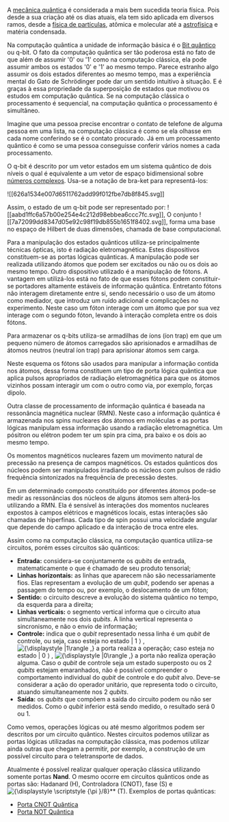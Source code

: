 
A [mecânica quântica](https://pt.wikipedia.org/wiki/Mec%C3%A2nica_qu%C3%A2ntica "Mecânica quântica") é considerada a mais bem sucedida teoria física. Pois desde a sua criação até os dias atuais, ela tem sido aplicada em diversos ramos, desde a [física de partículas](https://pt.wikipedia.org/wiki/F%C3%ADsica_de_part%C3%ADculas "Física de partículas"), atômica e molecular até a [astrofísica](https://pt.wikipedia.org/wiki/Astrof%C3%ADsica "Astrofísica") e matéria condensada.

Na computação quântica a unidade de informação básica é o [Bit quântico](https://pt.wikipedia.org/wiki/Bit_qu%C3%A2ntico "Bit quântico") ou q-bit. O fato da computação quântica ser tão poderosa está no fato de que além de assumir '0' ou '1' como na computação clássica, ela pode assumir ambos os estados '0' e '1' ao mesmo tempo. Parece estranho algo assumir os dois estados diferentes ao mesmo tempo, mas a experiência mental do Gato de Schrödinger pode dar um sentido intuitivo à situação. E é graças à essa propriedade da superposição de estados que motivou os estudos em computação quântica. Se na computação clássica o processamento é sequencial, na computação quântica o processamento é simultâneo.

Imagine que uma pessoa precise encontrar o contato de telefone de alguma pessoa em uma lista, na computação clássica é como se ela olhasse em cada nome conferindo se é o contato procurado. Já em um processamento quântico é como se uma pessoa conseguisse conferir vários nomes a cada processamento.

O q-bit é descrito por um vetor estados em um sistema quântico de dois níveis o qual é equivalente a um vetor de espaço bidimensional sobre [números complexos](https://pt.wikipedia.org/wiki/N%C3%BAmero_complexo "Número complexo"). Usa-se a notação de bra-ket para representá-los:

![[626a1534e007d6511762add99f012fbe7db8f845.svg]]

Assim, o estado de um q-bit pode ser representado por: ![[aabd1ffc6a57b00e254e4c212d98ebbea6ccc7fc.svg]], O conjunto ![[7a72099dd8347d05e92c98f19db855b1651f8402.svg]], forma uma base no espaço de Hilbert de duas dimensões, chamada de base computacional.

Para a manipulação dos estados quânticos utiliza-se principalmente técnicas ópticas, isto é radiação eletromagnética. Estes dispositivos constituem-se as portas lógicas quânticas. A manipulação pode ser realizada utilizando átomos que podem ser excitados ou não ou os dois ao mesmo tempo. Outro dispositivo utilizado é a manipulação de fótons. A vantagem em utilizá-los está no fato de que esses fótons podem constituir-se portadores altamente estáveis de informação quântica. Entretanto fótons não interagem diretamente entre si, sendo necessário o uso de um átomo como mediador, que introduz um ruído adicional e complicações no experimento. Neste caso um fóton interage com um átomo que por sua vez interage com o segundo fóton, levando à interação completa entre os dois fótons.

Para armazenar os q-bits utiliza-se armadilhas de íons (íon trap) em que um pequeno número de átomos carregados são aprisionados e armadilhas de átomos neutros (neutral íon trap) para aprisionar átomos sem carga.

Neste esquema os fótons são usados para manipular a informação contida nos átomos, dessa forma constituem um tipo de porta lógica quântica que aplica pulsos apropriados de radiação eletromagnética para que os átomos vizinhos possam interagir um com o outro como via, por exemplo, forças dipolo.

Outra classe de processamento de informação quântica é baseada na ressonância magnética nuclear (RMN). Neste caso a informação quântica é armazenada nos spins nucleares dos átomos em moléculas e as portas lógicas manipulam essa informação usando a radiação eletromagnética. Um pósitron ou elétron podem ter um spin pra cima, pra baixo e os dois ao mesmo tempo.

Os momentos magnéticos nucleares fazem um movimento natural de precessão na presença de campos magnéticos. Os estados quânticos dos núcleos podem ser manipulados irradiando os núcleos com pulsos de rádio frequência sintonizados na frequência de precessão destes.

Em um determinado composto constituído por diferentes átomos pode-se medir as ressonâncias dos núcleos de alguns átomos sem alterá-los utilizando a RMN. Ela é sensível às interações dos momentos nucleares expostos à campos elétricos e magnéticos locais, estas interações são chamadas de hiperfinas. Cada tipo de spin possui uma velocidade angular que depende do campo aplicado e da interação de troca entre eles.

Assim como na computação clássica, na computação quantica utiliza-se circuitos, porém esses circuitos são quânticos:

- **Entrada:** considera-se conjuntamente os _qubits_ de entrada, matematicamente o que é chamado de seu produto tensorial;
- **Linhas horizontais:** as linhas que aparecem não são necessariamente fios. Elas representam a evolução de um _qubit_, podendo ser apenas a passagem do tempo ou, por exemplo, o deslocamento de um fóton;
- **Sentido:** o circuito descreve a evolução do sistema quântico no tempo, da esquerda para a direita;
- **Linhas verticais:** o segmento vertical informa que o circuito atua simultaneamente nos dois _qubits_. A linha vertical representa o sincronismo, e não o envio de informação;
- **Controle:** indica que o _qubit_ representado nessa linha é um _qubit_ de controle, ou seja, caso esteja no estado | 1 ⟩ , ![{\displaystyle |1\rangle ,}](https://wikimedia.org/api/rest_v1/media/math/render/svg/3ab8dd8621da4ac3dceedaf4d812f70bb4d10ec4) a porta realiza a operação; caso esteja no estado | 0 ⟩ , ![{\displaystyle |0\rangle ,}](https://wikimedia.org/api/rest_v1/media/math/render/svg/f0d44c5fa52751e6d5277442dab35493a2a6f2f2) a porta não realiza operação alguma. Caso o _qubit_ de controle seja um estado superposto ou os 2 _qubits_ estejam emaranhados, não é possível compreender o comportamento individual do _qubit_ de controle e do _qubit_ alvo. Deve-se considerar a ação do operador unitário, que representa todo o circuito, atuando simultaneamente nos 2 _qubits_.
- **Saída:** os _qubits_ que compõem a saída do circuito podem ou não ser medidos. Como o _qubit_ inferior está sendo medido, o resultado será 0 ou 1.

Como vemos, operações lógicas ou até mesmo algoritmos podem ser descritos por um circuito quântico. Nestes circuitos podemos utilizar as portas lógicas utilizadas na computação clássica, mas podemos utilizar ainda outras que chegam a permitir, por exemplo, a construção de um possível circuito para o teletransporte de dados.

Atualmente é possível realizar qualquer operação clássica utilizando somente portas **Nand**. O mesmo ocorre em circuitos quânticos onde as portas são: Hadanard (H), Controladora (CNOT), fase (S) e ![{\displaystyle \scriptstyle {\pi }/8}](https://wikimedia.org/api/rest_v1/media/math/render/svg/c9737898d6a41f885e1a97686e64ff29d4a93509)** (T). Exemplos de portas quânticas:

- [Porta CNOT Quântica](Porta_CNOT_Quântica.md)
- [Porta NOT Quântica](Porta_NOT_Quântica.md)